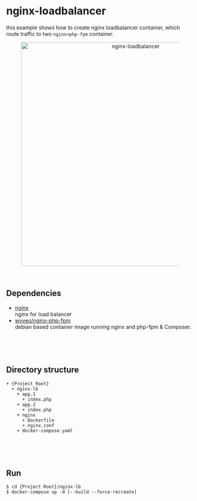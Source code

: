 # nginx-loadbalancer  

this example shows how to create nginx loadbalancer container, which  
route traffic to two `nginx+php-fpm` container.  

<figure>
<div style="text-align:center">
  <img src="https://drive.google.com/uc?export=view&id=11Oi7it8xYRrmKowaJ6Muvq3lCgGZ92vB" style="width: 600px; max-width: 100%; height: auto" title="nginx-loadbalancer" />
</div>
</figure>

<br/>

## Dependencies  
* [nginx](https://hub.docker.com/_/nginx)  
  nginx for load balancer  
* [wyveo/nginx-php-fpm](https://github.com/wyveo/nginx-php-fpm)  
  debian based container image running nginx and php-fpm & Composer.  

<br/><br/><br/>

## Directory structure  
  ```
  + {Project Root}
    + nginx-lb  
      + app.1  
        + index.php
      + app.2  
        + index.php
      + nginx  
        + Dockerfile
        + nginx.conf
      + docker-compose.yaml  
  ```

<br/><br/><br/>

## Run  
```shell
$ cd {Project Root}/nginx-lb
$ docker-compose up -d [--build --force-recreate]
```
